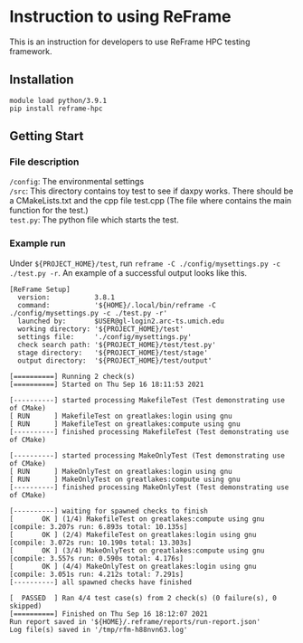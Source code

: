 # Instruction to using ReFrame
This is an instruction for developers to use ReFrame HPC testing framework.

## Installation
`module load python/3.9.1`  
`pip install reframe-hpc`

## Getting Start
### File description
`/config`: The environmental settings  
`/src`: This directory contains  toy test to see if daxpy works. There should be a CMakeLists.txt and the cpp file 
test.cpp (The file where contains the main function for the test.)  
`test.py`: The python file which starts the test.

### Example run
Under `${PROJECT_HOME}/test`, run `reframe -C ./config/mysettings.py -c ./test.py -r`. An example of a successful 
output looks like this.  

````
[ReFrame Setup]
  version:           3.8.1
  command:           '${HOME}/.local/bin/reframe -C ./config/mysettings.py -c ./test.py -r'
  launched by:       $USER@gl-login2.arc-ts.umich.edu
  working directory: '${PROJECT_HOME}/test'
  settings file:     './config/mysettings.py'
  check search path: '${PROJECT_HOME}/test/test.py'
  stage directory:   '${PROJECT_HOME}/test/stage'
  output directory:  '${PROJECT_HOME}/test/output'

[==========] Running 2 check(s)
[==========] Started on Thu Sep 16 18:11:53 2021

[----------] started processing MakefileTest (Test demonstrating use of CMake)
[ RUN      ] MakefileTest on greatlakes:login using gnu
[ RUN      ] MakefileTest on greatlakes:compute using gnu
[----------] finished processing MakefileTest (Test demonstrating use of CMake)

[----------] started processing MakeOnlyTest (Test demonstrating use of CMake)
[ RUN      ] MakeOnlyTest on greatlakes:login using gnu
[ RUN      ] MakeOnlyTest on greatlakes:compute using gnu
[----------] finished processing MakeOnlyTest (Test demonstrating use of CMake)

[----------] waiting for spawned checks to finish
[       OK ] (1/4) MakefileTest on greatlakes:compute using gnu [compile: 3.207s run: 6.893s total: 10.135s]
[       OK ] (2/4) MakefileTest on greatlakes:login using gnu [compile: 3.072s run: 10.190s total: 13.303s]
[       OK ] (3/4) MakeOnlyTest on greatlakes:compute using gnu [compile: 3.557s run: 0.590s total: 4.176s]
[       OK ] (4/4) MakeOnlyTest on greatlakes:login using gnu [compile: 3.051s run: 4.212s total: 7.291s]
[----------] all spawned checks have finished

[  PASSED  ] Ran 4/4 test case(s) from 2 check(s) (0 failure(s), 0 skipped)
[==========] Finished on Thu Sep 16 18:12:07 2021
Run report saved in '${HOME}/.reframe/reports/run-report.json'
Log file(s) saved in '/tmp/rfm-h88nvn63.log'
````